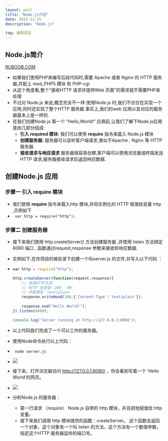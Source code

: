 ```yaml
---
layout: post
title: "Node.js介绍"
date: 2019-11-25 
description: "Node.js"

tag: 编程语言
---   
```


## Node.js简介
[RUBOOB.COM](https://www.runoob.com/nodejs/nodejs-npm.html)

- 如果我们使用PHP来编写后段代码时,需要 Apache 或者 Nginx 的 HTTP 服务器,并配上 mod_PHP5 模块 和 PHP-cgi.
- 从这个角度看,整个"接收HTTP 请求并提供Web 页面"的需求就不需要PHP来处理
- 不过对 Node.js 来说,概念完全不一样.使用Node.js 时,我们不仅仅在实现一个应用,同时还实现了整个HTTP 服务器.事实上,我们的web 应用以及对应的服务器基本上是一样的.
- 在我们创建Node.js 第一个 "Hello,World!" 应用前,让我们了解下Node.js应用是由几部分组成:
  - **引入 required 模块**: 我们可以使用 **require** 指令来载入 Node.js 模块
  - **创建服务器:** 服务器可以监听客户端请求,类似于Apache , Nginx 等 HTTP服务器.
  - **接收请求与响应请求** 服务器很容易创建,客户端可以使用浏览器或终端发送HTTP 请求,服务器接收请求后返回响应数据.

## 创建Node.js 应用

 ### 步骤一  引入 require 模块

-  我们使用  **require** 指令来载入http 模块,并将实例化的 HTTP 赋值给变量 http ,示例如下
- `` var http = require("http");`` 

### 步骤二  创建服务器

- 接下来我们使用 http.createServer() 方法创建服务器 ,并使用 listen 方法绑定8080 端口 , 函数通过request,response 参数来接收和响应数据.

- 实例如下,在你项目的根目录下创建一个叫server.js 的文件,并写入以下代码 ：

- ```node.js
  var http = require("http");
  
  http.createServer(function(request,response){
      // 发送HTTP头部
      // HTTP 状态值：200 ：OK
      // 内容类型：text/plain
      response.writeHead(200,{'Content-Type':'text/plain'});    
      
      response.end("Hello World!");    
  }).listen(8080);
  
  console.log('Server running at http://127.0.0.1:8080');
  ```

-  以上代码我们完成了一个可以工作的服务器。

- 使用Node命令执行以上代码：

- `` node server.js``

- ![](https://www.runoob.com/wp-content/uploads/2014/03/cmdrun.jpg )

- 接下来，打开浏览器访问 http://127.0.0.1:8080/ ，你会看到写着一个 ‘Hello World’的网页。

- ![](https://www.runoob.com/wp-content/uploads/2014/03/nodejs-helloworld.jpg)

- 分析Node.js 的服务器：

  - 第一行请求 （require） Node.js 自带的 http 模块，并且把他赋值给 http 变量。
  - 接下来我们调用 http 模块提供的函数：createServer。 这个函数会返回一个对象，这个对象有一个叫 listen 的方法，这个方法有一个数值参数，指定这个HTTP 服务器监听的端口号。

